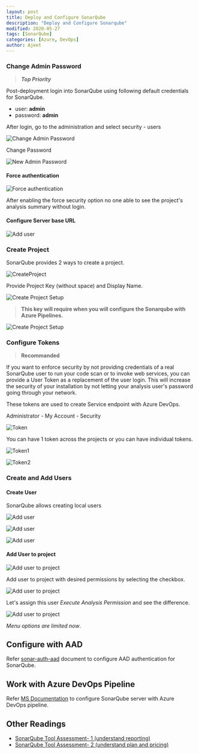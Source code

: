 ```yaml
---
layout: post
title: Deploy and Configure SonarQube
description: "Deploy and Configure Sonarqube"
modified: 2020-05-27
tags: [SonarQube]
categories: [Azure, DevOps]
author: Ajeet
---
```


### Change Admin Password

> ***Top Priority***

Post-deployment login into SonarQube using following default credentials for SonarQube.
  
- user:  **admin**
- password: **admin**

After login, go to the administration and select security - users

![Change Admin Password](/images/posts/sq/chgpwd.JPG)

Change Password

![New Admin Password](/images/posts/sq/newadminpwd.JPG)

#### Force authentication

![Force authentication](/images/posts/sq/forcesecurity.jpg)

After enabling the force security option no one able to see the project's analysis summary without login.

#### Configure Server base URL

![Add user](/images/posts/sq/serverbaseurl.jpg)

### Create Project

SonarQube provides 2 ways to create a project.

![CreateProject](/images/posts/sq/crtprj.JPG)

Provide Project Key (without space) and Display Name. 

![Create Project Setup](/images/posts/sq/prjsetup.JPG)

> **This key will require when you will configure the Sonarqube with Azure Pipelines.**

![Create Project Setup](/images/posts/sq/project.jpg)

### Configure Tokens

> **Recommanded**

If you want to enforce security by not providing credentials of a real SonarQube user to run your code scan or to invoke web services, you can provide a User Token as a replacement of the user login. This will increase the security of your installation by not letting your analysis user's password going through your network.

These tokens are used to create Service endpoint with Azure DevOps.

Administrator - My Account - Security

![Token](/images/posts/sq/demotoken.jpg)


You can have 1 token across the projects or you can have individual tokens. 

![Token1](/images/posts/sq/token1.jpg)


![Token2](/images/posts/sq/token2.jpg)

### Create and Add Users

#### Create User

SonarQube allows creating local users

![Add user](/images/posts/sq/crtuser1.jpg)

![Add user](/images/posts/sq/crtuser2.jpg)

![Add user](/images/posts/sq/crtuser3.jpg)

#### Add User to project

![Add user to project](/images/posts/sq/adduser1.jpg)

Add user to project with desired permissions by selecting the checkbox.

![Add user to project](/images/posts/sq/adduser2.jpg)

Let's assign this user *Execute Analysis Permission* and see the difference.

![Add user to project](/images/posts/sq/adduser4.jpg)

*Menu options are limited now*.

## Configure with AAD

Refer [sonar-auth-aad](https://github.com/hkamel/sonar-auth-aad/wiki/Setup) document to configure AAD authentication for SonarQube.

## Work with Azure DevOps Pipeline

Refer [MS Documentation](https://docs.sonarqube.org/latest/analysis/scan/sonarscanner-for-azure-devops/) to configure SonarQube server with Azure DevOps pipeline.

## Other Readings

* [SonarQube Tool Assessment- 1 (understand reporting)](http://www.azure365.co.in/devops/3PDevOps-4)
* [SonarQube Tool Assessment- 2 (understand plan and pricing)](http://www.azure365.co.in/devops/3PDevOps-5)
